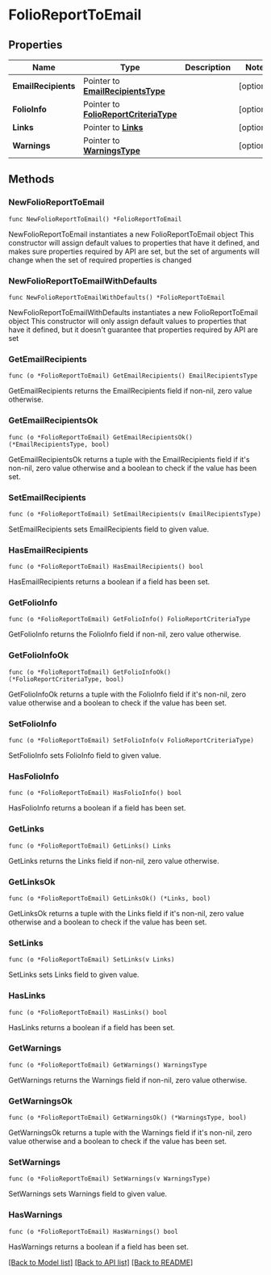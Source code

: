# FolioReportToEmail

## Properties

Name | Type | Description | Notes
------------ | ------------- | ------------- | -------------
**EmailRecipients** | Pointer to [**EmailRecipientsType**](EmailRecipientsType.md) |  | [optional] 
**FolioInfo** | Pointer to [**FolioReportCriteriaType**](FolioReportCriteriaType.md) |  | [optional] 
**Links** | Pointer to [**Links**](Links.md) |  | [optional] 
**Warnings** | Pointer to [**WarningsType**](WarningsType.md) |  | [optional] 

## Methods

### NewFolioReportToEmail

`func NewFolioReportToEmail() *FolioReportToEmail`

NewFolioReportToEmail instantiates a new FolioReportToEmail object
This constructor will assign default values to properties that have it defined,
and makes sure properties required by API are set, but the set of arguments
will change when the set of required properties is changed

### NewFolioReportToEmailWithDefaults

`func NewFolioReportToEmailWithDefaults() *FolioReportToEmail`

NewFolioReportToEmailWithDefaults instantiates a new FolioReportToEmail object
This constructor will only assign default values to properties that have it defined,
but it doesn't guarantee that properties required by API are set

### GetEmailRecipients

`func (o *FolioReportToEmail) GetEmailRecipients() EmailRecipientsType`

GetEmailRecipients returns the EmailRecipients field if non-nil, zero value otherwise.

### GetEmailRecipientsOk

`func (o *FolioReportToEmail) GetEmailRecipientsOk() (*EmailRecipientsType, bool)`

GetEmailRecipientsOk returns a tuple with the EmailRecipients field if it's non-nil, zero value otherwise
and a boolean to check if the value has been set.

### SetEmailRecipients

`func (o *FolioReportToEmail) SetEmailRecipients(v EmailRecipientsType)`

SetEmailRecipients sets EmailRecipients field to given value.

### HasEmailRecipients

`func (o *FolioReportToEmail) HasEmailRecipients() bool`

HasEmailRecipients returns a boolean if a field has been set.

### GetFolioInfo

`func (o *FolioReportToEmail) GetFolioInfo() FolioReportCriteriaType`

GetFolioInfo returns the FolioInfo field if non-nil, zero value otherwise.

### GetFolioInfoOk

`func (o *FolioReportToEmail) GetFolioInfoOk() (*FolioReportCriteriaType, bool)`

GetFolioInfoOk returns a tuple with the FolioInfo field if it's non-nil, zero value otherwise
and a boolean to check if the value has been set.

### SetFolioInfo

`func (o *FolioReportToEmail) SetFolioInfo(v FolioReportCriteriaType)`

SetFolioInfo sets FolioInfo field to given value.

### HasFolioInfo

`func (o *FolioReportToEmail) HasFolioInfo() bool`

HasFolioInfo returns a boolean if a field has been set.

### GetLinks

`func (o *FolioReportToEmail) GetLinks() Links`

GetLinks returns the Links field if non-nil, zero value otherwise.

### GetLinksOk

`func (o *FolioReportToEmail) GetLinksOk() (*Links, bool)`

GetLinksOk returns a tuple with the Links field if it's non-nil, zero value otherwise
and a boolean to check if the value has been set.

### SetLinks

`func (o *FolioReportToEmail) SetLinks(v Links)`

SetLinks sets Links field to given value.

### HasLinks

`func (o *FolioReportToEmail) HasLinks() bool`

HasLinks returns a boolean if a field has been set.

### GetWarnings

`func (o *FolioReportToEmail) GetWarnings() WarningsType`

GetWarnings returns the Warnings field if non-nil, zero value otherwise.

### GetWarningsOk

`func (o *FolioReportToEmail) GetWarningsOk() (*WarningsType, bool)`

GetWarningsOk returns a tuple with the Warnings field if it's non-nil, zero value otherwise
and a boolean to check if the value has been set.

### SetWarnings

`func (o *FolioReportToEmail) SetWarnings(v WarningsType)`

SetWarnings sets Warnings field to given value.

### HasWarnings

`func (o *FolioReportToEmail) HasWarnings() bool`

HasWarnings returns a boolean if a field has been set.


[[Back to Model list]](../README.md#documentation-for-models) [[Back to API list]](../README.md#documentation-for-api-endpoints) [[Back to README]](../README.md)


